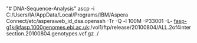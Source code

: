 "# DNA-Sequence-Analysis"
ascp -i C:/Users/IA/AppData/Local/Programs/IBM/Aspera Connect/etc/asperaweb_id_dsa.openssh -Tr -Q -l 100M -P33001 -L- fasp-g1k@fasp.1000genomes.ebi.ac.uk:/vol1/ftp/release/20100804/ALL.2of4intersection.20100804.genotypes.vcf.gz ./
